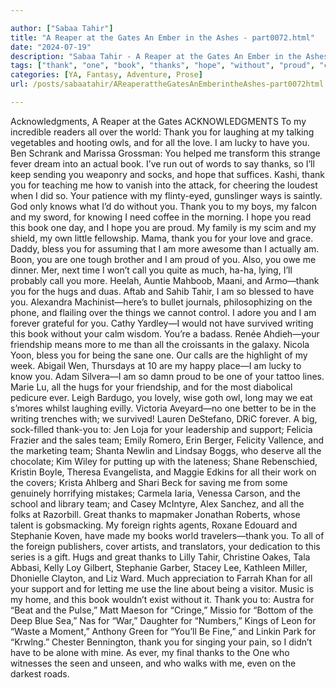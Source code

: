 ```yaml
---

author: ["Sabaa Tahir"]
title: "A Reaper at the Gates An Ember in the Ashes - part0072.html"
date: "2024-07-19"
description: "Sabaa Tahir - A Reaper at the Gates An Ember in the Ashes"
tags: ["thank", "one", "book", "thanks", "hope", "without", "proud", "call", "hug", "team", "acknowledgment", "world", "laughing", "owl", "love", "lucky", "know", "bless", "much", "tahir", "forever", "survived", "writing", "friendship", "line"]
categories: [YA, Fantasy, Adventure, Prose]
url: /posts/sabaatahir/AReaperattheGatesAnEmberintheAshes-part0072html

---
```



Acknowledgments, A Reaper at the Gates
ACKNOWLEDGMENTS
To my incredible readers all over the world: Thank you for laughing at my talking vegetables and hooting owls, and for all the love. I am lucky to have you.
Ben Schrank and Marissa Grossman: You helped me transform this strange fever dream into an actual book. I’ve run out of words to say thanks, so I’ll keep sending you weaponry and socks, and hope that suffices.
Kashi, thank you for teaching me how to vanish into the attack, for cheering the loudest when I did so. Your patience with my flinty-eyed, gunslinger ways is saintly. God only knows what I’d do without you.
Thank you to my boys, my falcon and my sword, for knowing I need coffee in the morning. I hope you read this book one day, and I hope you are proud.
My family is my scim and my shield, my own little fellowship. Mama, thank you for your love and grace. Daddy, bless you for assuming that I am more awesome than I actually am. Boon, you are one tough brother and I am proud of you. Also, you owe me dinner. Mer, next time I won’t call you quite as much, ha-ha, lying, I’ll probably call you more. Heelah, Auntie Mahboob, Maani, and Armo—thank you for the hugs and duas. Aftab and Sahib Tahir, I am so blessed to have you.
Alexandra Machinist—here’s to bullet journals, philosophizing on the phone, and flailing over the things we cannot control. I adore you and I am forever grateful for you.
Cathy Yardley—I would not have survived writing this book without your calm wisdom. You’re a badass.
Renée Ahdieh—your friendship means more to me than all the croissants in the galaxy. Nicola Yoon, bless you for being the sane one. Our calls are the highlight of my week. Abigail Wen, Thursdays at 10 are my happy place—I am lucky to know you. Adam Silvera—I am so damn proud to be one of your tattoo lines. Marie Lu, all the hugs for your friendship, and for the most diabolical pedicure ever. Leigh Bardugo, you lovely, wise goth owl, long may we eat s’mores whilst laughing evilly. Victoria Aveyard—no one better to be in the writing trenches with; we survived! Lauren DeStefano, DRiC forever.
A big, sock-filled thank-you to: Jen Loja for your leadership and support; Felicia Frazier and the sales team; Emily Romero, Erin Berger, Felicity Vallence, and the marketing team; Shanta Newlin and Lindsay Boggs, who deserve all the chocolate; Kim Wiley for putting up with the lateness; Shane Rebenschied, Kristin Boyle, Theresa Evangelista, and Maggie Edkins for all their work on the covers; Krista Ahlberg and Shari Beck for saving me from some genuinely horrifying mistakes; Carmela Iaria, Venessa Carson, and the school and library team; and Casey McIntyre, Alex Sanchez, and all the folks at Razorbill. Great thanks to mapmaker Jonathan Roberts, whose talent is gobsmacking.
My foreign rights agents, Roxane Edouard and Stephanie Koven, have made my books world travelers—thank you. To all of the foreign publishers, cover artists, and translators, your dedication to this series is a gift.
Hugs and great thanks to Lilly Tahir, Christine Oakes, Tala Abbasi, Kelly Loy Gilbert, Stephanie Garber, Stacey Lee, Kathleen Miller, Dhonielle Clayton, and Liz Ward. Much appreciation to Farrah Khan for all your support and for letting me use the line about being a visitor.
Music is my home, and this book wouldn’t exist without it. Thank you to: Austra for “Beat and the Pulse,” Matt Maeson for “Cringe,” Missio for “Bottom of the Deep Blue Sea,” Nas for “War,” Daughter for “Numbers,” Kings of Leon for “Waste a Moment,” Anthony Green for “You’ll Be Fine,” and Linkin Park for “Krwlng.” Chester Bennington, thank you for singing your pain, so I didn’t have to be alone with mine.
As ever, my final thanks to the One who witnesses the seen and unseen, and who walks with me, even on the darkest roads.
